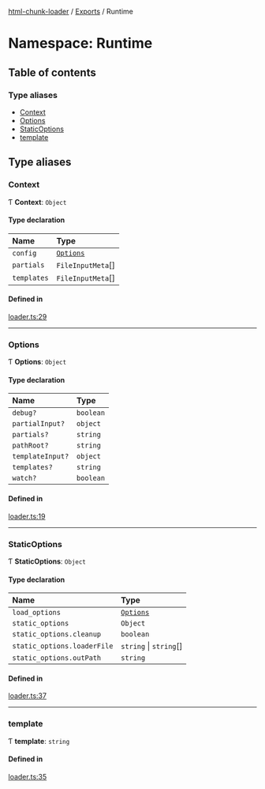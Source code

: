 [html-chunk-loader](../README.md) / [Exports](../modules.md) / Runtime

# Namespace: Runtime

## Table of contents

### Type aliases

- [Context](Runtime.md#context)
- [Options](Runtime.md#options)
- [StaticOptions](Runtime.md#staticoptions)
- [template](Runtime.md#template)

## Type aliases

### Context

Ƭ **Context**: `Object`

#### Type declaration

| Name | Type |
| :------ | :------ |
| `config` | [`Options`](Runtime.md#options) |
| `partials` | `FileInputMeta`[] |
| `templates` | `FileInputMeta`[] |

#### Defined in

[loader.ts:29](https://github.com/abschill/html-chunk-loader/blob/11112b4/lib/loader.ts#L29)

___

### Options

Ƭ **Options**: `Object`

#### Type declaration

| Name | Type |
| :------ | :------ |
| `debug?` | `boolean` |
| `partialInput?` | `object` |
| `partials?` | `string` |
| `pathRoot?` | `string` |
| `templateInput?` | `object` |
| `templates?` | `string` |
| `watch?` | `boolean` |

#### Defined in

[loader.ts:19](https://github.com/abschill/html-chunk-loader/blob/11112b4/lib/loader.ts#L19)

___

### StaticOptions

Ƭ **StaticOptions**: `Object`

#### Type declaration

| Name | Type |
| :------ | :------ |
| `load_options` | [`Options`](Runtime.md#options) |
| `static_options` | `Object` |
| `static_options.cleanup` | `boolean` |
| `static_options.loaderFile` | `string` \| `string`[] |
| `static_options.outPath` | `string` |

#### Defined in

[loader.ts:37](https://github.com/abschill/html-chunk-loader/blob/11112b4/lib/loader.ts#L37)

___

### template

Ƭ **template**: `string`

#### Defined in

[loader.ts:35](https://github.com/abschill/html-chunk-loader/blob/11112b4/lib/loader.ts#L35)
